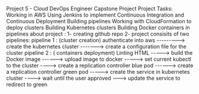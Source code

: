 Project 5 - Cloud DevOps Engineer Capstone Project
     Project Tasks:
Working in AWS
Using Jenkins to implement Continuous Integration and Continuous Deployment
Building pipelines
Working with CloudFormation to deploy clusters
Building Kubernetes clusters
Building Docker containers in pipelines
                               about project :
     1- creating github repo
     2- project consisits of two pipelines:
        pipeline 1 : (cluster creation)
              authenticate into aws ---------> create the kubernetes cluster -------> create a configuration file for the cluster
        pipeline 2 : ( containers deployment)
               Linting HTML -----> build the Docker image ------> upload image to docker -----> set current kubectl to the cluster ----> create a replication controller blue pod ------> create a replication controller green pod -----> create the service in kubernetes cluster ----> wait until the user approved ---> update the service to redirect to green 
